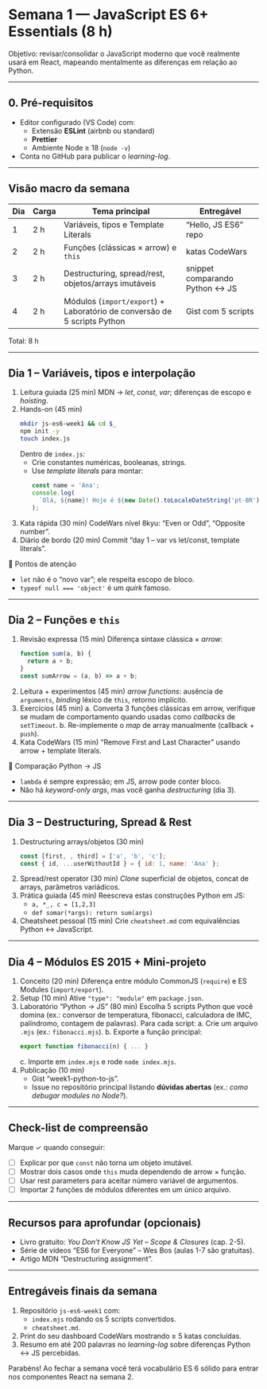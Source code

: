 # Semana 1 — JavaScript ES 6+ Essentials (8 h)

Objetivo: revisar/consolidar o JavaScript moderno que você realmente usará em React, mapeando mentalmente as diferenças em relação ao Python.

---

## 0. Pré-requisitos

- Editor configurado (VS Code) com:
  - Extensão **ESLint** (airbnb ou standard)
  - **Prettier**
  - Ambiente Node ≥ 18 (`node -v`)
- Conta no GitHub para publicar o _learning-log_.

---

## Visão macro da semana

| Dia | Carga | Tema principal                                                           | Entregável                     |
| --- | ----- | ------------------------------------------------------------------------ | ------------------------------ |
| 1   | 2 h   | Variáveis, tipos e Template Literals                                     | “Hello, JS ES6” repo           |
| 2   | 2 h   | Funções (clássicas × arrow) e `this`                                     | katas CodeWars                 |
| 3   | 2 h   | Destructuring, spread/rest, objetos/arrays imutáveis                     | snippet comparando Python ↔ JS |
| 4   | 2 h   | Módulos (`import/export`) + Laboratório de conversão de 5 scripts Python | Gist com 5 scripts             |

Total: 8 h

---

## Dia 1 – Variáveis, tipos e interpolação

1. Leitura guiada (25 min)
   MDN → _let_, _const_, _var_; diferenças de escopo e _hoisting_.
2. Hands-on (45 min)
   ```bash
   mkdir js-es6-week1 && cd $_
   npm init -y
   touch index.js
   ```
   Dentro de `index.js`:
   - Crie constantes numéricas, booleanas, strings.
   - Use _template literals_ para montar:
     ```js
     const name = 'Ana';
     console.log(
       `Olá, ${name}! Hoje é ${new Date().toLocaleDateString('pt-BR')}`
     );
     ```
3. Kata rápida (30 min)
   CodeWars nível 8kyu: “Even or Odd”, “Opposite number”.
4. Diário de bordo (20 min)
   Commit “day 1 – var vs let/const, template literals”.

🚩 Pontos de atenção

- `let` não é o “novo var”; ele respeita escopo de bloco.
- `typeof null === 'object'` é um _quirk_ famoso.

---

## Dia 2 – Funções e `this`

1. Revisão expressa (15 min)
   Diferença sintaxe clássica × _arrow_:
   ```js
   function sum(a, b) {
     return a + b;
   }
   const sumArrow = (a, b) => a + b;
   ```
2. Leitura + experimentos (45 min)
   _arrow functions_: ausência de `arguments`, _binding_ léxico de `this`, retorno implícito.
3. Exercícios (45 min)
   a. Converta 3 funções clássicas em arrow, verifique se mudam de comportamento quando usadas como _callbacks_ de `setTimeout`.
   b. Re-implemente o _map_ de array manualmente (callback + `push`).
4. Kata CodeWars (15 min)
   “Remove First and Last Character” usando arrow + template literals.

🚩 Comparação Python → JS

- `lambda` é sempre expressão; em JS, arrow pode conter bloco.
- Não há _keyword-only args_, mas você ganha _destructuring_ (dia 3).

---

## Dia 3 – Destructuring, Spread & Rest

1. Destructuring arrays/objetos (30 min)
   ```js
   const [first, , third] = ['a', 'b', 'c'];
   const { id, ...userWithoutId } = { id: 1, name: 'Ana' };
   ```
2. Spread/rest operator (30 min)
   _Clone_ superficial de objetos, concat de arrays, parâmetros variádicos.
3. Prática guiada (45 min)
   Reescreva estas construções Python em JS:
   - `a, *_, c = [1,2,3]`
   - `def somar(*args): return sum(args)`
4. Cheatsheet pessoal (15 min)
   Crie `cheatsheet.md` com equivalências Python ↔ JavaScript.

---

## Dia 4 – Módulos ES 2015 + Mini-projeto

1. Conceito (20 min)
   Diferença entre módulo CommonJS (`require`) e ES Modules (`import/export`).
2. Setup (10 min)
   Ative `"type": "module"` em `package.json`.
3. Laboratório “Python → JS” (80 min)
   Escolha 5 scripts Python que você domina (ex.: conversor de temperatura, fibonacci, calculadora de IMC, palíndromo, contagem de palavras).
   Para cada script:
   a. Crie um arquivo `.mjs` (ex.: `fibonacci.mjs`).
   b. Exporte a função principal:
   ```js
   export function fibonacci(n) { ... }
   ```
   c. Importe em `index.mjs` e rode `node index.mjs`.
4. Publicação (10 min)
   - Gist “week1-python-to-js”.
   - Issue no repositório principal listando **dúvidas abertas** (ex.: _como debugar modules no Node?_).

---

## Check-list de compreensão

Marque ✓ quando conseguir:

- [ ] Explicar por que `const` não torna um objeto imutável.
- [ ] Mostrar dois casos onde `this` muda dependendo de arrow × função.
- [ ] Usar rest parameters para aceitar número variável de argumentos.
- [ ] Importar 2 funções de módulos diferentes em um único arquivo.

---

## Recursos para aprofundar (opcionais)

- Livro gratuito: _You Don’t Know JS Yet – Scope & Closures_ (cap. 2-5).
- Série de vídeos “ES6 for Everyone” – Wes Bos (aulas 1-7 são gratuitas).
- Artigo MDN “Destructuring assignment”.

---

## Entregáveis finais da semana

1. Repositório `js-es6-week1` com:
   - `index.mjs` rodando os 5 scripts convertidos.
   - `cheatsheet.md`.
2. Print do seu dashboard CodeWars mostrando ≥ 5 katas concluídas.
3. Resumo em até 200 palavras no _learning-log_ sobre diferenças Python ↔ JS percebidas.

Parabéns! Ao fechar a semana você terá vocabulário ES 6 sólido para entrar nos componentes React na semana 2.
